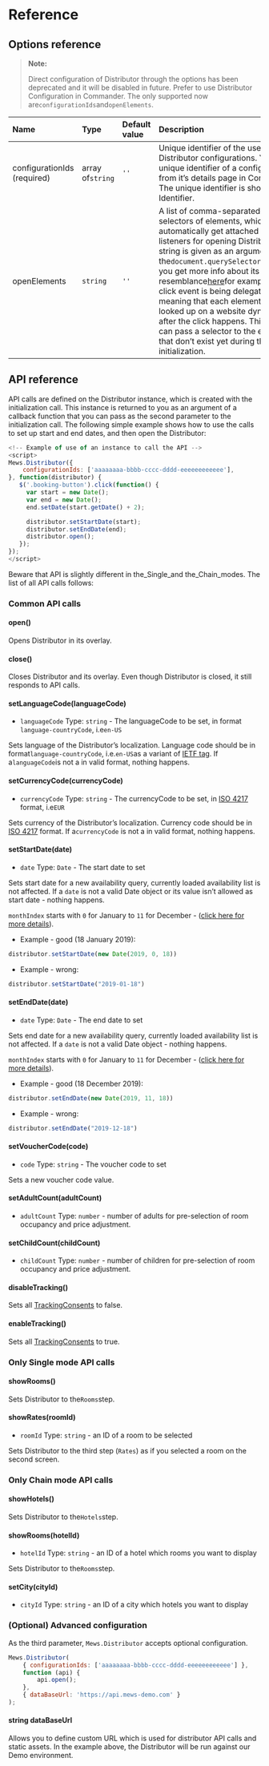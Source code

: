 # Reference

## Options reference

> **Note:**
>
> Direct configuration of Distributor through the options has been deprecated and it will be disabled in future. Prefer to use Distributor Configuration in Commander. The only supported now are`configurationIds`and`openElements`.

| Name | Type | Default value | Description |
| :--- | :--- | :--- | :--- |
| configurationIds \(required\) | array of`string` | `''` | Unique identifier of the used Distributor configurations.  You can get unique identifier of a configuration from it’s details page in Commander. The unique identifier is shown there as Identifier. |
| openElements | `string` | `''` | A list of comma-separated CSS selectors of elements, which will automatically get attached click event listeners for opening Distributor. The string is given as an argument to the`document.querySelectorAll`function, you get more info about its resemblance[here](https://developer.mozilla.org/en-US/docs/Web/API/Document/querySelectorAll)for example.  The click event is being delegated, meaning that each element is being looked up on a website dynamically after the click happens. This way you can pass a selector to the elements that don’t exist yet during the initialization. |

## API reference

API calls are defined on the Distributor instance, which is created with the initialization call. This instance is returned to you as an argument of a callback function that you can pass as the second parameter to the initialization call. The following simple example shows how to use the calls to set up start and end dates, and then open the Distributor:

```javascript
<!-- Example of use of an instance to call the API -->
<script>
Mews.Distributor({
    configurationIds: ['aaaaaaaa-bbbb-cccc-dddd-eeeeeeeeeeee'],
}, function(distributor) {
   $('.booking-button').click(function() {
     var start = new Date();
     var end = new Date();
     end.setDate(start.getDate() + 2);

     distributor.setStartDate(start);
     distributor.setEndDate(end);
     distributor.open();
   });
});
</script>
```

Beware that API is slightly different in the\_Single\_and the\_Chain\_modes. The list of all API calls follows:

### Common API calls <a id="common-api-calls"></a>

#### open\(\) <a id="open"></a>

Opens Distributor in its overlay.

#### close\(\) <a id="close"></a>

Closes Distributor and its overlay. Even though Distributor is closed, it still responds to API calls.

#### setLanguageCode\(languageCode\) <a id="setlanguagecodelanguagecode"></a>

* `languageCode` Type: `string` - The languageCode to be set, in format `language-countryCode`, i.e`en-US`

Sets language of the Distributor’s localization. Language code should be in format`language-countryCode`, i.e.`en-US`as a variant of [IETF tag](https://en.wikipedia.org/wiki/IETF_language_tag). If a`languageCode`is not a in valid format, nothing happens.

#### setCurrencyCode\(currencyCode\) <a id="setcurrencycode"></a>

* `currencyCode` Type: `string` - The currencyCode to be set, in [ISO 4217](https://en.wikipedia.org/wiki/ISO_4217) format, i.e`EUR`

Sets currency of the Distributor’s localization. Currency code should be in [ISO 4217](https://en.wikipedia.org/wiki/ISO_4217) format. If a`currencyCode` is not a in valid format, nothing happens.

#### setStartDate\(date\) <a id="setstartdatedate"></a>

* `date` Type: `Date` - The start date to set

Sets start date for a new availability query, currently loaded availability list is not affected. If a `date` is not a valid Date object or its value isn’t allowed as start date - nothing happens.

`monthIndex` starts with `0` for January to `11` for December - ([click here for more details](https://developer.mozilla.org/en-US/docs/Web/JavaScript/Reference/Global_Objects/Date/Date#Individual_date_and_time_component_values)).

* Example - good (18 January 2019):

```javascript
distributor.setStartDate(new Date(2019, 0, 18))
```

* Example - wrong:

```javascript
distributor.setStartDate("2019-01-18")
```

#### setEndDate\(date\) <a id="setenddatedate"></a>

* `date` Type: `Date` - The end date to set

Sets end date for a new availability query, currently loaded availability list is not affected. If a `date` is not a valid Date object - nothing happens.

`monthIndex` starts with `0` for January to `11` for December - ([click here for more details](https://developer.mozilla.org/en-US/docs/Web/JavaScript/Reference/Global_Objects/Date/Date#Individual_date_and_time_component_values)).

* Example - good (18 December 2019):

```javascript
distributor.setEndDate(new Date(2019, 11, 18))
```

* Example - wrong:

```javascript
distributor.setEndDate("2019-12-18")
```

#### setVoucherCode\(code\) <a id="setvouchercodecode"></a>

* `code` Type: `string` - The voucher code to set

Sets a new voucher code value.

#### setAdultCount\(adultCount\)

* `adultCount` Type: `number` - number of adults for pre-selection of room occupancy and price adjustment.

#### setChildCount\(childCount\)

* `childCount` Type: `number` - number of children for pre-selection of room occupancy and price adjustment.

#### disableTracking()

Sets all [TrackingConsents](integrations.md#trackingconsents) to false.

#### enableTracking()

Sets all [TrackingConsents](integrations.md#trackingconsents) to true.

### Only Single mode API calls <a id="only-single-mode-api-calls"></a>

#### showRooms\(\) <a id="showrooms"></a>

Sets Distributor to the`Rooms`step.

#### showRates\(roomId\) <a id="showratesroomid"></a>

* `roomId` Type: `string` - an ID of a room to be selected

Sets Distributor to the third step \(`Rates`\) as if you selected a room on the second screen.

### Only Chain mode API calls <a id="only-chain-mode-api-calls"></a>

#### showHotels\(\) <a id="showhotels"></a>

Sets Distributor to the`Hotels`step.

#### showRooms\(hotelId\) <a id="showroomshotelid"></a>

* `hotelId` Type: `string` - an ID of a hotel which rooms you want to display

Sets Distributor to the`Rooms`step.

#### setCity\(cityId\)

* `cityId` Type: `string` - an ID of a city which hotels you want to display

### \(Optional\) Advanced configuration

As the third parameter, `Mews.Distributor` accepts optional configuration.

```javascript
Mews.Distributor(
    { configurationIds: ['aaaaaaaa-bbbb-cccc-dddd-eeeeeeeeeeee'] },
    function (api) {
        api.open();
    },
    { dataBaseUrl: 'https://api.mews-demo.com' }
);
```

#### string dataBaseUrl

Allows you to define custom URL which is used for distributor API calls and static assets. In the example above, the Distributor will be run against our Demo environment.
